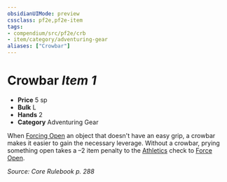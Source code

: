 ```yaml
---
obsidianUIMode: preview
cssclass: pf2e,pf2e-item
tags:
- compendium/src/pf2e/crb
- item/category/adventuring-gear
aliases: ["Crowbar"]
---
```

# Crowbar *Item 1*  

- **Price** 5 sp
- **Bulk** L
- **Hands** 2
- **Category** Adventuring Gear

When [Forcing Open](/rules/actions/force-open.md) an object that doesn't have an easy grip, a crowbar makes it easier to gain the necessary leverage. Without a crowbar, prying something open takes a –2 item penalty to the [Athletics](/compendium/skills.md#Athletics) check to [Force Open](/rules/actions/force-open.md).

*Source: Core Rulebook p. 288*
